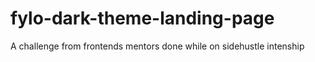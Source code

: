# fylo-dark-theme-landing-page
A challenge from frontends mentors done while on sidehustle intenship
